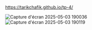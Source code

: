 https://tarikchafik.github.io/tp-4/

![Capture d'écran 2025-05-03 190036](https://github.com/user-attachments/assets/cd8f710f-f7fa-47b6-8d7d-7e2fdc7ed091)
![Capture d'écran 2025-05-03 190119](https://github.com/user-attachments/assets/356792e4-d340-4bd3-a381-91f06a8f0f59)
